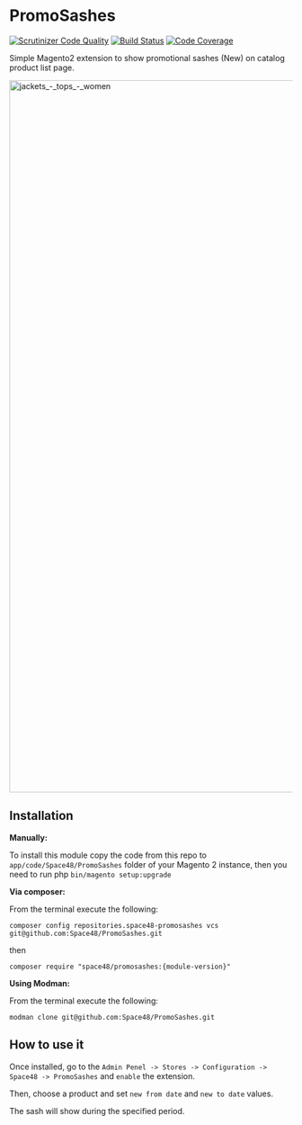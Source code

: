 # PromoSashes
[![Scrutinizer Code Quality](https://scrutinizer-ci.com/g/Space48/PromoSashes/badges/quality-score.png?b=master&s=c58c517cc59877fc663b99be3868fe3f400d31fc)](https://scrutinizer-ci.com/g/Space48/PromoSashes/?branch=master)
[![Build Status](https://scrutinizer-ci.com/g/Space48/PromoSashes/badges/build.png?b=master&s=d6bf7e531a681c6c6889bcd5f869b3adeb5e8523)](https://scrutinizer-ci.com/g/Space48/PromoSashes/build-status/master)
[![Code Coverage](https://scrutinizer-ci.com/g/Space48/PromoSashes/badges/coverage.png?b=master&s=e21c2b215aed41d3fe622b6347bbf7c2b32f312c)](https://scrutinizer-ci.com/g/Space48/PromoSashes/?branch=master)

Simple Magento2 extension to show promotional sashes (New) on catalog product list page.

<img width="1266" alt="jackets_-_tops_-_women" src="https://cloud.githubusercontent.com/assets/1080386/24243493/4216d454-0fb3-11e7-9c7e-55784cca2721.png">


## Installation

**Manually:**

To install this module copy the code from this repo to `app/code/Space48/PromoSashes` folder of your Magento 2 instance, then you need to run php `bin/magento setup:upgrade`

**Via composer:**

From the terminal execute the following:

`composer config repositories.space48-promosashes vcs git@github.com:Space48/PromoSashes.git`

then

`composer require "space48/promosashes:{module-version}"`

**Using Modman:**

From the terminal execute the following:

`modman clone git@github.com:Space48/PromoSashes.git`

## How to use it

Once installed, go to the `Admin Penel -> Stores -> Configuration -> Space48 -> PromoSashes` and `enable` the extension.

Then, choose a product and set `new from date` and `new to date` values.

The sash will show during the specified period.

